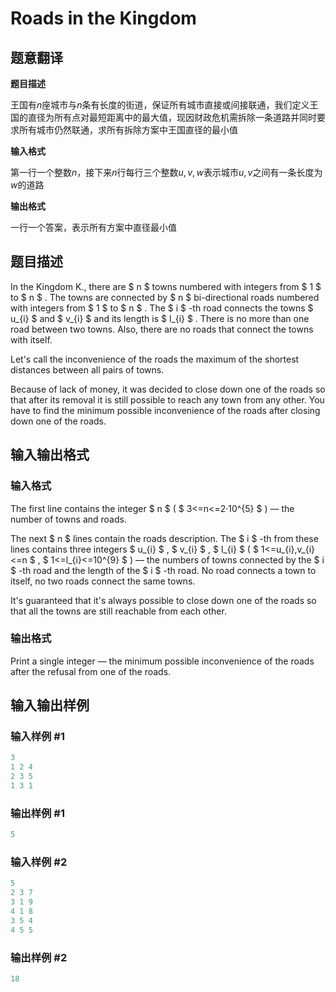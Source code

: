 # Roads in the Kingdom

## 题意翻译

**题目描述**

王国有$n$座城市与$n$条有长度的街道，保证所有城市直接或间接联通，我们定义王国的直径为所有点对最短距离中的最大值，现因财政危机需拆除一条道路并同时要求所有城市仍然联通，求所有拆除方案中王国直径的最小值

**输入格式**

第一行一个整数$n$，接下来$n$行每行三个整数$u,v,w$表示城市$u,v$之间有一条长度为$w$的道路

**输出格式**

一行一个答案，表示所有方案中直径最小值

## 题目描述

In the Kingdom K., there are $ n $ towns numbered with integers from $ 1 $ to $ n $ . The towns are connected by $ n $ bi-directional roads numbered with integers from $ 1 $ to $ n $ . The $ i $ -th road connects the towns $ u_{i} $ and $ v_{i} $ and its length is $ l_{i} $ . There is no more than one road between two towns. Also, there are no roads that connect the towns with itself.

Let's call the inconvenience of the roads the maximum of the shortest distances between all pairs of towns.

Because of lack of money, it was decided to close down one of the roads so that after its removal it is still possible to reach any town from any other. You have to find the minimum possible inconvenience of the roads after closing down one of the roads.

## 输入输出格式

### 输入格式

The first line contains the integer $ n $ ( $ 3<=n<=2·10^{5} $ ) — the number of towns and roads.

The next $ n $ lines contain the roads description. The $ i $ -th from these lines contains three integers $ u_{i} $ , $ v_{i} $ , $ l_{i} $ ( $ 1<=u_{i},v_{i}<=n $ , $ 1<=l_{i}<=10^{9} $ ) — the numbers of towns connected by the $ i $ -th road and the length of the $ i $ -th road. No road connects a town to itself, no two roads connect the same towns.

It's guaranteed that it's always possible to close down one of the roads so that all the towns are still reachable from each other.

### 输出格式

Print a single integer — the minimum possible inconvenience of the roads after the refusal from one of the roads.

## 输入输出样例

### 输入样例 #1

```cpp
3
1 2 4
2 3 5
1 3 1

```
### 输出样例 #1

```cpp
5

```
### 输入样例 #2

```cpp
5
2 3 7
3 1 9
4 1 8
3 5 4
4 5 5

```
### 输出样例 #2

```cpp
18

```
